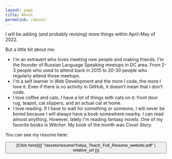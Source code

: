 ```yaml
---
layout: page
title: About
permalink: /about/
---
```


I will be adding (and probably revising) more things within April-May of 2022.

But a little bit about me:

- I'm an extravert who loves meeting new people and making friends. I'm the founder of Russian Language Speaking meetups in DC area. From 2-3 people who used to attend back in 2015 to 20-30 people who regularly attend those meetups.
- I'm a self learner in Web Development and the more I code, the more I love it. Even if there is no activity in GitHub, it doesn't mean that I don't code.
- I love coffee and cats. I have a lot of things with cats on it: front door rug, teapot, cat slippers, and an actual cat at home.
- I love reading. If I have to wait for something or someone, I will never be bored because I will always have a book somewhere nearby. I can read almost anything. However, lately I'm reading fantasy novels. One of my favorite books is <i>Witcher</i>. My book of the month was <i>Cover Story</i>.

You can see my resume here:

<button class="button">[Click here]({{ "/assets/resume/Yuliya_Tkach_Full_Resume_website.pdf" | relative_url }})</button>
